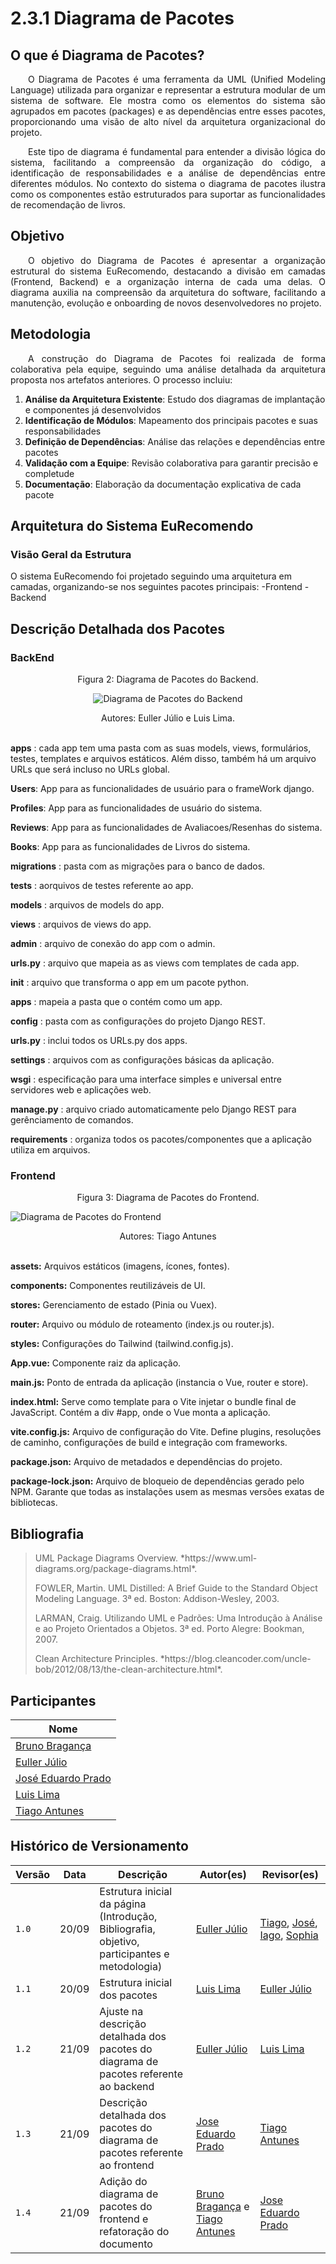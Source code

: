 # 2.3.1 Diagrama de Pacotes

## O que é Diagrama de Pacotes?

<p align="justify"> &emsp;&emsp;O Diagrama de Pacotes é uma ferramenta da UML (Unified Modeling Language) utilizada para organizar e representar a estrutura modular de um sistema de software. Ele mostra como os elementos do sistema são agrupados em pacotes (packages) e as dependências entre esses pacotes, proporcionando uma visão de alto nível da arquitetura organizacional do projeto.</p>

<p align="justify"> &emsp;&emsp;Este tipo de diagrama é fundamental para entender a divisão lógica do sistema, facilitando a compreensão da organização do código, a identificação de responsabilidades e a análise de dependências entre diferentes módulos. No contexto do sistema o diagrama de pacotes ilustra como os componentes estão estruturados para suportar as funcionalidades de recomendação de livros.</p>

## Objetivo

<p align="justify"> &emsp;&emsp;O objetivo do Diagrama de Pacotes é apresentar a organização estrutural do sistema EuRecomendo, destacando a divisão em camadas (Frontend, Backend) e a organização interna de cada uma delas. O diagrama auxilia na compreensão da arquitetura do software, facilitando a manutenção, evolução e onboarding de novos desenvolvedores no projeto.</p>

## Metodologia

<p align="justify"> &emsp;&emsp;A construção do Diagrama de Pacotes foi realizada de forma colaborativa pela equipe, seguindo uma análise detalhada da arquitetura proposta nos artefatos anteriores. O processo incluiu:</p>

1. **Análise da Arquitetura Existente**: Estudo dos diagramas de implantação e componentes já desenvolvidos
2. **Identificação de Módulos**: Mapeamento dos principais pacotes e suas responsabilidades
3. **Definição de Dependências**: Análise das relações e dependências entre pacotes
4. **Validação com a Equipe**: Revisão colaborativa para garantir precisão e completude
5. **Documentação**: Elaboração da documentação explicativa de cada pacote

## Arquitetura do Sistema EuRecomendo

### Visão Geral da Estrutura

O sistema EuRecomendo foi projetado seguindo uma arquitetura em camadas, organizando-se nos seguintes pacotes principais:
  -Frontend
  -Backend

## Descrição Detalhada dos Pacotes

### BackEnd

<center>Figura 2: Diagrama de Pacotes do Backend.</center>

<center>

![Diagrama de Pacotes do Backend](./assets/DiagramaDePacotes.png)

</center> 

<center>Autores: Euller Júlio e Luis Lima. </center>
<br>

**apps** : cada app tem uma pasta com as suas models, views, formulários, testes, templates e arquivos estáticos. Além disso, também há um arquivo URLs que será incluso no URLs global.

**Users**: App para as funcionalidades de usuário para o frameWork django.

**Profiles**: App para as funcionalidades de usuário do sistema.

**Reviews**: App para as funcionalidades de Avaliacoes/Resenhas do sistema.

**Books**: App para as funcionalidades de Livros do sistema.

**migrations** : pasta com as migrações para o banco de dados.

**tests** : aorquivos de testes referente ao app.

**models** : arquivos de models do app.

**views** : arquivos de views do app.

**admin** : arquivo de conexão do app com o admin.

**urls.py** : arquivo que mapeia as as views com templates de cada app.

**__init__** : arquivo que transforma o app em um pacote python.

**apps** : mapeia a pasta que o contém como um app.

**config** : pasta com as configurações do projeto Django REST.

**urls.py** : inclui todos os URLs.py dos apps.

**settings** : arquivos com as configurações básicas da aplicação.

**wsgi** : especificação para uma interface simples e universal entre servidores web e aplicações web.

**manage.py** : arquivo criado automaticamente pelo Django REST para gerênciamento de comandos.

**requirements** : organiza todos os pacotes/componentes que a aplicação utiliza em arquivos.

### Frontend

<center>Figura 3: Diagrama de Pacotes do Frontend.</center>

![Diagrama de Pacotes do Frontend](./assets/diagramaDePacotesFront.png)

<center>Autores: Tiago Antunes </center>
<br>

**assets:** Arquivos estáticos (imagens, ícones, fontes).

**components:** Componentes reutilizáveis de UI.

**stores:** Gerenciamento de estado (Pinia ou Vuex).

**router:** Arquivo ou módulo de roteamento (index.js ou router.js).

**styles:** Configurações do Tailwind (tailwind.config.js).

**App.vue:** Componente raiz da aplicação.

**main.js:** Ponto de entrada da aplicação (instancia o Vue, router e store).

**index.html:** Serve como template para o Vite injetar o bundle final de JavaScript. Contém a div #app, onde o Vue monta a aplicação.

**vite.config.js:** Arquivo de configuração do Vite. Define plugins, resoluções de caminho, configurações de build e integração com frameworks.

**package.json:** Arquivo de metadados e dependências do projeto.

**package-lock.json:** Arquivo de bloqueio de dependências gerado pelo NPM. Garante que todas as instalações usem as mesmas versões exatas de bibliotecas.



## Bibliografia

> <p id="1">UML Package Diagrams Overview. *https://www.uml-diagrams.org/package-diagrams.html*.</p>
> <p id="2">FOWLER, Martin. UML Distilled: A Brief Guide to the Standard Object Modeling Language. 3ª ed. Boston: Addison-Wesley, 2003.</p>
> <p id="3">LARMAN, Craig. Utilizando UML e Padrões: Uma Introdução à Análise e ao Projeto Orientados a Objetos. 3ª ed. Porto Alegre: Bookman, 2007.</p>
> <p id="4">Clean Architecture Principles. *https://blog.cleancoder.com/uncle-bob/2012/08/13/the-clean-architecture.html*.</p>

## Participantes

| Nome                      |
|---------------------------|
| [Bruno Bragança](https://github.com/BrunoBReis) |
| [Euller Júlio](https://github.com/Potatoyz908)  |
| [José Eduardo Prado](https://github.com/jevprado) |
| [Luis Lima](https://github.com/luidooo) |
| [Tiago Antunes](https://github.com/TiagoBalieiro) | 


## Histórico de Versionamento

| Versão | Data  | Descrição | Autor(es) | Revisor(es) |
|--------|-------|-----------|-----------|-------------|
|  `1.0` | 20/09 | Estrutura inicial da página (Introdução, Bibliografia, objetivo, participantes e metodologia) | [Euller Júlio](https://github.com/Potatoyz908) | [Tiago](https://github.com/TiagoBalieiro), [José](https://github.com/jevprado), [Iago](https://github.com/iagorrr), [Sophia](https://github.com/Sophiassilva)  |
|  `1.1` | 20/09 | Estrutura inicial dos pacotes | [Luis Lima](https://github.com/luidooo) | [Euller Júlio](https://github.com/Potatoyz908) |
|  `1.2` | 21/09 | Ajuste na descrição detalhada dos pacotes do diagrama de pacotes referente ao backend | [Euller Júlio](https://github.com/Potatoyz908) | [Luis Lima](https://github.com/luidooo) |
|  `1.3` | 21/09 | Descrição detalhada dos pacotes do diagrama de pacotes referente ao frontend | [Jose Eduardo Prado](https://github.com/jevprado) | [Tiago Antunes](https://github.com/TiagoBalieiro) |
|  `1.4` | 21/09 | Adição do diagrama de pacotes do frontend e refatoração do documento | [Bruno Bragança](https://github.com/BrunoBReis) e [Tiago Antunes](https://github.com/TiagoBalieiro) | [Jose Eduardo Prado](https://github.com/jevprado) |

